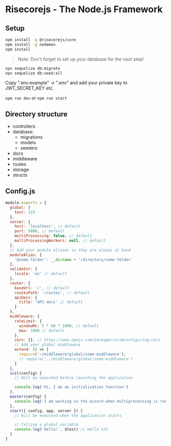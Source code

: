 # Risecorejs - The Node.js Framework

## Setup

```sh
npm install -g @risecorejs/core
npm install -g nodemon
npm install
```

> Note: Don't forget to set up your database for the next step!

```sh
npx sequelize db:migrate
npx sequelize db:seed:all
```

Copy ".env.example" -> ".env" and add your private key to JWT_SECRET_KEY etc.

`npm run dev` or `npm run start`

## Directory structure

- controllers
- database:
  - migrations
  - models
  - seeders
- docs
- middleware
- routes
- storage
- structs

## Config.js

```javascript
module.exports = {
  global: {
    test: 123
  },
  server: {
    host: 'localhost', // default
    port: 5000, // default
    multiProcessing: false, // default
    multiProcessingWorkers: null, // default
  },
  // Add your module aliases so they are always at hand
  moduleAlias: {
    '@some-folder': __dirname + '/directory/some-folder'
  },
  validator: {
    locale: 'en' // default
  },
  router: {
    baseUrl: '/', // default
    routesPath: '/routes', // default
    apiDocs: {
      title: 'API-docs' // default
    }
  },
  middleware: {
    rateLimit: {
      windowMs: 5 * 60 * 1000, // default
      max: 1000 // default
    },
    cors: {}, // https://www.npmjs.com/package/cors#configuring-cors
    // Add your global middleware
    extend: () => [
      require('~/middleware/global/some-middleware'),
      // require('../middleware/global/some-middleware')
    ]
  },
  init(config) {
    // Will be executed before launching the application

    console.log('Hi, I am an initialization function')
  },
  master(config) {
    console.log('I am working in the wizard when multiprocessing is running')
  },
  start({ config, app, server }) {
    // Will be executed when the application starts

    // Calling a global variable
    console.log('Hello!', $test) // Hello 123
  }
}
```
